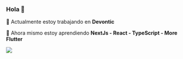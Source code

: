 ### Hola 👋


🔭 Actualmente estoy  trabajando en **Devontic**

🌱 Ahora mismo estoy aprendiendo  **NextJs - React - TypeScript - More Flutter**

<!--
- 🤔 I’m looking for help with ...
- 💬 Ask me about ...
- 📫 How to reach me: ...
- 😄 Pronouns: ...
- ⚡ Fun fact: ...
-->
<!--<img src="https://github-readme-stats.vercel.app/api?username=boanergepro&&show_icons=true&title_color=FF6F00&icon_color=FF6F00&text_color=daf7dc&bg_color=252850">-->

<a href="https://codetrace.com/users/boanergepro"><img src="https://codetrace.com/widget/boanergepro" /></a>
